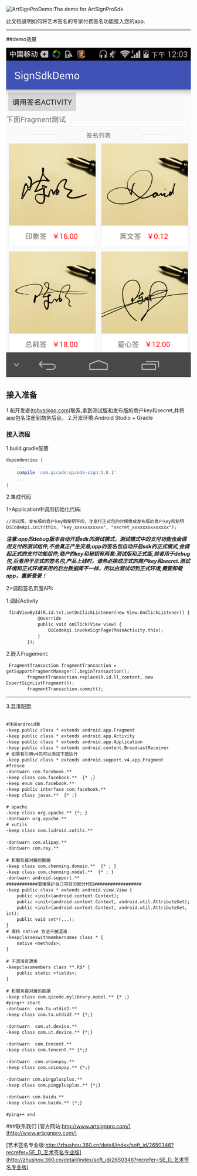 ![ArtSignProDemo:The demo for ArtSignProSdk](https://github.com/o0starshine0o/iOS-ArtSignProDemo/raw/master/doc/icon.png)

此文档说明如何将艺术签名的专家付费签名功能接入您的app.

----------


##demo效果

![ArtSignProDemo:The demo for ArtSignProSdk](https://raw.githubusercontent.com/o0starshine0o/qicodesignsdkdemo/master/device-2016-12-07-120313.png)
## 接入准备
1.和开发者(tohys@qq.com)联系,拿到测试版和发布版的商户key和secret,并将app包名注册到商务后台。
2.开发环境:Android Studio + Gradle

### 接入流程
1.build.gradle配置
```gradle
dependencies {
    ...
    compile 'com.qicode:qicode-sign:1.0.1'
    ...
}
```
2.集成代码
  
1>Application中调用初始化代码:
```android
//测试版、发布版的商户key和秘钥不同，注意打正式包的时候换成发布版的商户key和秘钥
QiCodeApi.init(this, "key_xxxxxxxxxxx", "secret_xxxxxxxxxxxxxx");
```
***注意:app的debug版本自动开启sdk的测试模式，测试模式中的支付功能也会调用支付的测试组件,不会真正产生交易;app的签名包自动开启sdk的正式模式,会调起正式的支付功能组件;商户的key和秘钥有两套:测试版和正式版,前者用于debug包,后者用于正式的签名包,产品上线时，请务必换成正式的商户key和secret.测试环境和正式环境采用的后台数据库不一样，所以由测试切到正式环境,需要卸载app，重新登录！***

2>调起签名页面API:

1.调起Activity
```Android
 findViewById(R.id.tv).setOnClickListener(new View.OnClickListener() {
            @Override
            public void onClick(View view) {
                QiCodeApi.invokeSignPage(MainActivity.this);
            }
        });
```
2.嵌入Fragement:
```Android
 FragmentTransaction fragmentTransaction = getSupportFragmentManager().beginTransaction();
        fragmentTransaction.replace(R.id.ll_content, new ExpertSignListFragment());
        fragmentTransaction.commit();
```
----------
3.混淆配置:
```
 
#注册android类
-keep public class * extends android.app.Fragment
-keep public class * extends android.app.Activity
-keep public class * extends android.app.Application
-keep public class * extends android.content.BroadcastReceiver
# 如果有引用v4包可以添加下面这行
-keep public class * extends android.support.v4.app.Fragment
#fresco
-dontwarn com.facebook.**
-keep class com.facebook.**  {* ;}
-keep enum com.facebook.**
-keep public interface com.facebook.**
-keep class javax.**  {* ;}

# apache
-keep class org.apache.** {*; }
-dontwarn org.apache.**
# xutils
-keep class com.lidroid.xutils.**

-dontwarn com.alipay.**
-dontwarn com.rey.**

# 和服务器对接的数据
-keep class com.chenming.domain.**  {* ; }
-keep class com.chenming.model.**  {* ; }
-dontwarn android.support.**
############混淆保护自己项目的部分代码##################
-keep public class * extends android.view.View {
    public <init>(android.content.Context);
    public <init>(android.content.Context, android.util.AttributeSet);
    public <init>(android.content.Context, android.util.AttributeSet, int);
    public void set*(...);
}
# 保持 native 方法不被混淆
-keepclasseswithmembernames class * {
    native <methods>;
}

# 不混淆资源类
-keepclassmembers class **.R$* {
    public static <fields>;
}

# 和服务器对接的数据
-keep class com.qicode.mylibrary.model.** {* ;}
#ping++ start
-dontwarn  com.ta.utdid2.**
-keep class com.ta.utdid2.** {*;}

-dontwarn  com.ut.device.**
-keep class com.ut.device.** {*;}

-dontwarn  com.tencent.**
-keep class com.tencent.** {*;}

-dontwarn  com.unionpay.**
-keep class com.unionpay.** {*;}

-dontwarn com.pingplusplus.**
-keep class com.pingplusplus.** {*;}

-dontwarn com.baidu.**
-keep class com.baidu.** {*;}

#ping++ end
```
###联系我们
[官方网站:http://www.artsignpro.com/](http://www.artsignpro.com/)

[艺术签名专业版:http://zhushou.360.cn/detail/index/soft_id/2650346?recrefer=SE_D_艺术签名专业版](http://zhushou.360.cn/detail/index/soft_id/2650346?recrefer=SE_D_艺术签名专业版)

